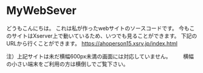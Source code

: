 # MyWebSever
どうもこんにちは。
これは私が作ったwebサイトのソースコードです。
今もこのサイトはXserver上で動いているため、いつでも見ることができます。
下記のURLから行くことができます。
https://ahoperson15.xsrv.jp/index.html

注）上記サイトは未だ横幅600px未満の画面には対応していません。
　　横幅の小さい端末をご利用の方は横倒しでご覧下さい。
